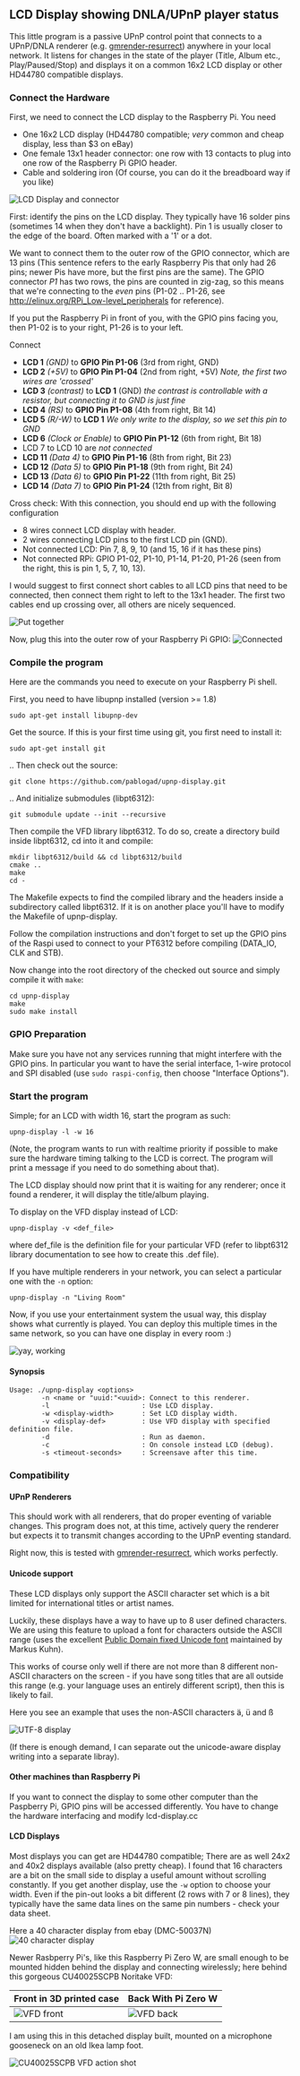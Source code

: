 LCD Display showing DNLA/UPnP player status
-------------------------------------------

This little program is a passive UPnP control point that connects to a UPnP/DNLA
renderer (e.g. [gmrender-resurrect][]) anywhere in your
local network.
It listens for changes in the state of the player (Title, Album etc.,
Play/Paused/Stop) and displays it on a common 16x2 LCD display or other
HD44780 compatible displays.

### Connect the Hardware

First, we need to connect the LCD display to the Raspberry Pi.
You need
   - One 16x2 LCD display (HD44780 compatible; _very_ common and cheap display,
     less than $3 on eBay)
   - One female 13x1 header connector: one row with 13 contacts to plug into
     one row of the Raspberry Pi GPIO header.
   - Cable and soldering iron (Of course, you can do it the breadboard way
     if you like)

![LCD Display and connector][parts]

First: identify the pins on the LCD display. They typically have 16 solder pins
(sometimes 14 when they don't have a backlight). Pin 1 is usually closer to the
edge of the board. Often marked with a '1' or a dot.

We want to connect them to the outer row of the GPIO connector, which are 13
pins (This sentence refers to the early Raspberry Pis that only had 26 pins;
newer Pis have more, but the first pins are the same).
The GPIO connector _P1_ has two rows, the pins are counted in
zig-zag, so this means that we're connecting to the _even_ pins (P1-02 .. P1-26,
see http://elinux.org/RPi_Low-level_peripherals for reference).

If you put the Raspberry Pi in front of you, with the GPIO pins facing you,
then P1-02 is to your right, P1-26 is to your left.

Connect
   - **LCD 1** _(GND)_ to **GPIO Pin P1-06** (3rd from right, GND)
   - **LCD 2** _(+5V)_ to **GPIO Pin P1-04** (2nd from right, +5V)
     _Note, the first two wires are 'crossed'_
   - **LCD 3** _(contrast)_ to **LCD 1** (GND)
       _the contrast is controllable with a resistor, but connecting it to GND
       is just fine_
   - **LCD 4** _(RS)_ to **GPIO Pin P1-08** (4th from right, Bit 14)
   - **LCD 5** _(R/-W)_ to **LCD 1** _We only write to the display,
      so we set this pin to GND_
   - **LCD 6** _(Clock or Enable)_ to **GPIO Pin P1-12** (6th from right, Bit 18)
   - LCD 7 to LCD 10 are _not connected_
   - **LCD 11** _(Data 4)_ to **GPIO Pin P1-16** (8th from right, Bit 23)
   - **LCD 12** _(Data 5)_ to **GPIO Pin P1-18** (9th from right, Bit 24)
   - **LCD 13** _(Data 6)_ to **GPIO Pin P1-22** (11th from right, Bit 25)
   - **LCD 14** _(Data 7)_ to **GPIO Pin P1-24** (12th from right, Bit 8)

Cross check: With this connection, you should end up with the following
configuration
   - 8 wires connect LCD display with header.
   - 2 wires connecting LCD pins to the first LCD pin (GND).
   - Not connected LCD: Pin 7, 8, 9, 10 (and 15, 16 if it has these pins)
   - Not connected RPi: GPIO P1-02, P1-10, P1-14, P1-20, P1-26 (seen from the
     right, this is pin 1, 5, 7, 10, 13).

I would suggest to first connect short cables to all LCD pins that need to be
connected, then connect them right to left to the 13x1 header. The first two
cables end up crossing over, all others are nicely sequenced.

![Put together][soldered]

Now, plug this into the outer row of your Raspberry Pi GPIO:
![Connected][connected]

### Compile the program

Here are the commands you need to execute on your Raspberry Pi shell.

First, you need to have libupnp installed (version >= 1.8)

    sudo apt-get install libupnp-dev

Get the source. If this is your first time using git, you first need to install
it:

    sudo apt-get install git

.. Then check out the source:

    git clone https://github.com/pablogad/upnp-display.git

.. And initialize submodules (libpt6312):

    git submodule update --init --recursive

Then compile the VFD library libpt6312. To do so, create a directory build inside
libpt6312, cd into it and compile:

    mkdir libpt6312/build && cd libpt6312/build
    cmake ..
    make
    cd -

The Makefile expects to find the compiled library and the headers inside a 
subdirectory called libpt6312. If it is on another place you'll have to modify the
Makefile of upnp-display.

Follow the compilation instructions and don't forget to set up the GPIO pins
of the Raspi used to connect to your PT6312 before compiling (DATA_IO, CLK and STB).

Now change into the root directory of the checked out source and simply compile it
with `make`:

    cd upnp-display
    make
    sudo make install

### GPIO Preparation

Make sure you have not any services running that might interfere with the
GPIO pins. In particular you want to have the serial interface,
1-wire protocol and SPI disabled (use `sudo raspi-config`, then
choose "Interface Options").

### Start the program

Simple; for an LCD with width 16, start the program as such:

    upnp-display -l -w 16

(Note, the program wants to run with realtime priority if possible to make
sure the hardware timing talking to the LCD is correct. The program will
print a message if you need to do something about that).

The LCD display should now print that it is waiting for any renderer;
once it found a renderer, it will display the title/album playing.

To display on the VFD display instead of LCD:

    upnp-display -v <def_file>

where def_file is the definition file for your particular VFD (refer to
libpt6312 library documentation to see how to create this .def file).

If you have multiple renderers in your network, you can select a particular
one with the `-n` option:

    upnp-display -n "Living Room"

Now, if you use your entertainment system the usual way, this display
shows what currently is played. You can deploy this multiple times
in the same network, so you can have one display in every room :)

![yay, working][in-operation]

#### Synopsis
```
Usage: ./upnp-display <options>
        -n <name or "uuid:"<uuid>: Connect to this renderer.
        -l                       : Use LCD display.
        -w <display-width>       : Set LCD display width.
        -v <display-def>         : Use VFD display with specified definition file.
        -d                       : Run as daemon.
        -c                       : On console instead LCD (debug).
        -s <timeout-seconds>     : Screensave after this time.
```

### Compatibility

#### UPnP Renderers
This should work with all renderers, that do proper eventing of variable
changes. This program does not, at this time, actively query the renderer
but expects it to transmit changes according to the UPnP eventing standard.

Right now, this is tested with [gmrender-resurrect][], which works perfectly.

#### Unicode support
These LCD displays only support the ASCII character set which is a bit
limited for international titles or artist names.

Luckily, these displays have a way to have up to 8 user defined characters. We
are using this feature to upload a font for characters outside the ASCII range
(uses the excellent [Public Domain fixed Unicode font][ucs-fixed] maintained by
Markus Kuhn).

This works of course only well if there are not more than 8 different non-ASCII
characters on the screen - if you have song titles that are all outside this
range (e.g. your language uses an entirely different script), then this is
likely to fail.

Here you see an example that uses the non-ASCII characters
&auml;, &uuml; and &szlig;

![UTF-8 display][utf-8-display]

(If there is enough demand, I can separate out the unicode-aware display writing
into a separate libray).

#### Other machines than Raspberry Pi
If you want to connect the display to some other computer
than the Paspberry Pi, GPIO pins will be accessed differently.
You have to change the hardware interfacing and modify lcd-display.cc

#### LCD Displays
Most displays you can get are HD44780 compatible; There are as well
24x2 and 40x2 displays available (also pretty cheap). I found that 16
characters are a bit on the small side to display a useful amount without
scrolling constantly. If you get another display, use the `-w` option to choose
your width. Even if the pin-out looks a bit different (2 rows with 7 or 8
lines), they typically have the same data lines on the same pin numbers - check
your data sheet.

Here a 40 character display from ebay (DMC-50037N)
![40 character display][display-40-char]

Newer Rasbperry Pi's, like this Raspberry Pi Zero W, are small enough to be
mounted hidden behind the display and connecting wirelessly; here behind this
gorgeous CU40025SCPB Noritake VFD:

Front in 3D printed case           | Back With Pi Zero W
-----------------------------------|-------------------------
![VFD front](images/vfd-front.jpg) | ![VFD back](images/vfd-back.jpg)

I am using this in this detached display built, mounted on a microphone
gooseneck on an old Ikea lamp foot.

![CU40025SCPB VFD action shot](images/vfd-action-shot.jpg)

[parts]: ./images/basic-connector-small.jpg
[soldered]: ./images/soldered-small.jpg
[connected]: ./images/plugged-in-small.jpg
[in-operation]: ./images/in-operation-small.jpg
[utf-8-display]: ./images/utf8-lcd-small.jpg
[display-40-char]: ./images/display-40-char-small.jpg
[gmrender-resurrect]: http://github.com/hzeller/gmrender-resurrect
[ucs-fixed]: http://www.cl.cam.ac.uk/~mgk25/ucs-fonts.html
